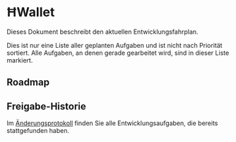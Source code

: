 # ĦWallet

Dieses Dokument beschreibt den aktuellen Entwicklungsfahrplan.

Dies ist nur eine Liste aller geplanten Aufgaben und ist nicht nach Priorität sortiert. Alle Aufgaben, an denen gerade gearbeitet wird, sind in dieser Liste markiert.

## Roadmap


## Freigabe-Historie

Im [Änderungsprotokoll](./CHANGELOG_de.md) finden Sie alle Entwicklungsaufgaben, die bereits stattgefunden haben.
